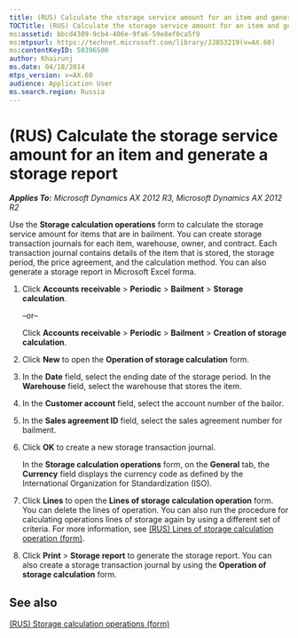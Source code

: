 ```yaml
---
title: (RUS) Calculate the storage service amount for an item and generate a storage report
TOCTitle: (RUS) Calculate the storage service amount for an item and generate a storage report
ms:assetid: bbcd4309-9cb4-406e-9fa6-59e8ef0ca5f9
ms:mtpsurl: https://technet.microsoft.com/library/JJ853219(v=AX.60)
ms:contentKeyID: 50396500
author: Khairunj
ms.date: 04/18/2014
mtps_version: v=AX.60
audience: Application User
ms.search.region: Russia
---
```


# (RUS) Calculate the storage service amount for an item and generate a storage report 


_**Applies To:** Microsoft Dynamics AX 2012 R3, Microsoft Dynamics AX 2012 R2_

Use the **Storage calculation operations** form to calculate the storage service amount for items that are in bailment. You can create storage transaction journals for each item, warehouse, owner, and contract. Each transaction journal contains details of the item that is stored, the storage period, the price agreement, and the calculation method. You can also generate a storage report in Microsoft Excel forma.

1.  Click **Accounts receivable** \> **Periodic** \> **Bailment** \> **Storage calculation**.
    
    –or–
    
    Click **Accounts receivable** \> **Periodic** \> **Bailment** \> **Creation of storage calculation**.

2.  Click **New** to open the **Operation of storage calculation** form.

3.  In the **Date** field, select the ending date of the storage period. In the **Warehouse** field, select the warehouse that stores the item.

4.  In the **Customer account** field, select the account number of the bailor.

5.  In the **Sales agreement ID** field, select the sales agreement number for bailment.

6.  Click **OK** to create a new storage transaction journal.
    
    In the **Storage calculation operations** form, on the **General** tab, the **Currency** field displays the currency code as defined by the International Organization for Standardization (ISO).

7.  Click **Lines** to open the **Lines of storage calculation operation** form. You can delete the lines of operation. You can also run the procedure for calculating operations lines of storage again by using a different set of criteria. For more information, see [(RUS) Lines of storage calculation operation (form)](https://technet.microsoft.com/library/jj856119\(v=ax.60\)).

8.  Click **Print** \> **Storage report** to generate the storage report. You can also create a storage transaction journal by using the **Operation of storage calculation** form.

## See also

[(RUS) Storage calculation operations (form)](https://technet.microsoft.com/library/jj678512\(v=ax.60\))

  


